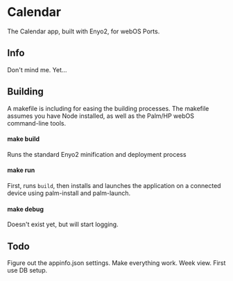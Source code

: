 Calendar
========

The Calendar app, built with Enyo2, for webOS Ports.

Info
----

Don't mind me. Yet...

Building
--------

A makefile is including for easing the building processes. The makefile assumes you have Node installed, as well as the Palm/HP webOS command-line tools.

#### make build

Runs the standard Enyo2 minification and deployment process

#### make run

First, runs `build`, then installs and launches the application on a connected device using palm-install and palm-launch.

#### make debug

Doesn't exist yet, but will start logging.

Todo
----
Figure out the appinfo.json settings.
Make everything work.
Week view.
First use DB setup.